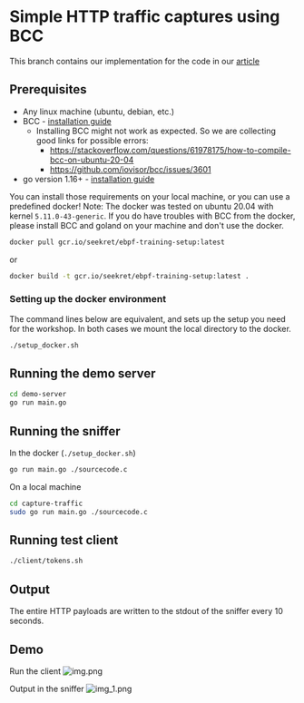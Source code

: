 # Simple HTTP traffic captures using BCC
This branch contains our implementation for the code in our [article](https://seekret.io)

## Prerequisites
- Any linux machine (ubuntu, debian, etc.)
- BCC - [installation guide](https://github.com/iovisor/bcc/blob/master/INSTALL.md)
  - Installing BCC might not work as expected. So we are collecting good links for possible errors:
    - https://stackoverflow.com/questions/61978175/how-to-compile-bcc-on-ubuntu-20-04
    - https://github.com/iovisor/bcc/issues/3601
- go version 1.16+ - [installation guide](https://go.dev/doc/install)

You can install those requirements on your local machine, or you can use a predefined docker!
Note: The docker was tested on ubuntu 20.04 with kernel `5.11.0-43-generic`.
If you do have troubles with BCC from the docker, please install BCC and goland on your machine and don't use the docker.

```bash
docker pull gcr.io/seekret/ebpf-training-setup:latest
```
or
```bash
docker build -t gcr.io/seekret/ebpf-training-setup:latest .
```

### Setting up the docker environment
The command lines below are equivalent, and sets up the setup you need for the workshop.
In both cases we mount the local directory to the docker.

```bash
./setup_docker.sh
```

## Running the demo server
```bash
cd demo-server
go run main.go
```

## Running the sniffer
In the docker (`./setup_docker.sh`)
```bash
go run main.go ./sourcecode.c
```

On a local machine
```bash
cd capture-traffic
sudo go run main.go ./sourcecode.c
```

## Running test client
```bash
./client/tokens.sh
```

## Output
The entire HTTP payloads are written to the stdout of the sniffer every 10 seconds.

## Demo
Run the client
![img.png](docs/capture_http.png)

Output in the sniffer
![img_1.png](docs/capture_http.png)
